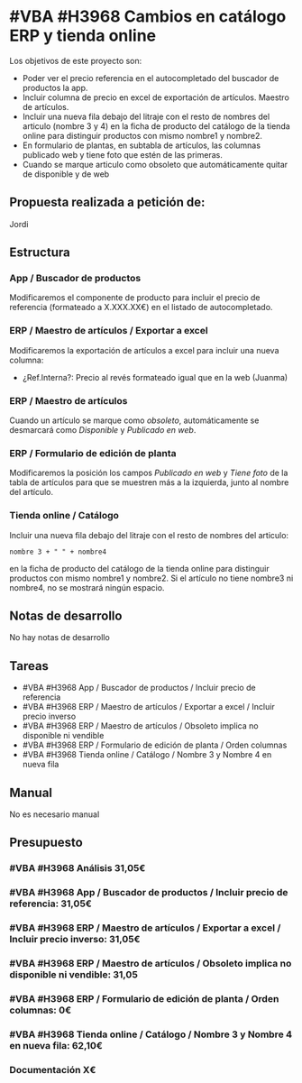 # #VBA #H3968 Cambios en catálogo ERP y tienda online

Los objetivos de este proyecto son:
+ Poder ver el precio referencia en el autocompletado del buscador de productos la app.
+ Incluir columna de precio en excel de exportación de artículos. Maestro de artículos.
+ Incluir una nueva fila debajo del litraje con el resto de nombres del articulo (nombre 3 y 4) en la ficha de producto del catálogo de la tienda online para distinguir productos con mismo nombre1 y nombre2.
+ En formulario de plantas, en subtabla de artículos, las columnas publicado web y tiene foto que estén de las primeras.
+ Cuando se marque articulo como obsoleto que automáticamente quitar de disponible y de web

## Propuesta realizada a petición de:
Jordi

## Estructura

### App / Buscador de productos
Modificaremos el componente de producto para incluir el precio de referencia (formateado a X.XXX.XX€) en el listado de autocompletado.

### ERP / Maestro de artículos / Exportar a excel
Modificaremos la exportación de artículos a excel para incluir una nueva columna:
+ ¿Ref.Interna?: Precio al revés formateado igual que en la web (Juanma)

### ERP / Maestro de artículos
Cuando un artículo se marque como _obsoleto_, automáticamente se desmarcará como _Disponible_ y _Publicado en web_.

### ERP / Formulario de edición de planta
Modificaremos la posición los campos _Publicado en web_ y _Tiene foto_ de la tabla de artículos para que se muestren más a la izquierda, junto al nombre del artículo.

### Tienda online / Catálogo
Incluir una nueva fila debajo del litraje con el resto de nombres del articulo:
```
nombre 3 + " " + nombre4
```
en la ficha de producto del catálogo de la tienda online para distinguir productos con mismo nombre1 y nombre2. Si el artículo no tiene nombre3 ni nombre4, no se mostrará ningún espacio.


## Notas de desarrollo
No hay notas de desarrollo

## Tareas
+ #VBA #H3968 App / Buscador de productos / Incluir precio de referencia
+ #VBA #H3968 ERP / Maestro de artículos / Exportar a excel / Incluir precio inverso
+ #VBA #H3968 ERP / Maestro de artículos / Obsoleto implica no disponible ni vendible
+ #VBA #H3968 ERP / Formulario de edición de planta / Orden columnas
+ #VBA #H3968 Tienda online / Catálogo / Nombre 3 y Nombre 4 en nueva fila

## Manual
No es necesario manual

## Presupuesto
### #VBA #H3968 Análisis 31,05€
### #VBA #H3968 App / Buscador de productos / Incluir precio de referencia: 31,05€
### #VBA #H3968 ERP / Maestro de artículos / Exportar a excel / Incluir precio inverso: 31,05€
### #VBA #H3968 ERP / Maestro de artículos / Obsoleto implica no disponible ni vendible: 31,05
### #VBA #H3968 ERP / Formulario de edición de planta / Orden columnas: 0€
### #VBA #H3968 Tienda online / Catálogo / Nombre 3 y Nombre 4 en nueva fila: 62,10€


### Documentación X€